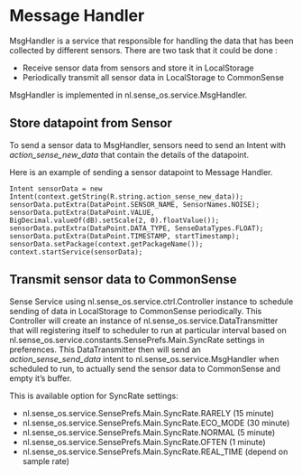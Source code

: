 # Message Handler

MsgHandler is a service that responsible for handling the data that has been collected by different sensors. There are two task that it could be done :
* Receive sensor data from sensors and store it in LocalStorage
* Periodically transmit all sensor data in LocalStorage to CommonSense

MsgHandler is implemented in nl.sense_os.service.MsgHandler.

## Store datapoint from Sensor

To send a sensor data to MsgHandler, sensors need to send an Intent with *action_sense_new_data* that contain the details of the datapoint.

Here is an example of sending a sensor datapoint to Message Handler.

    Intent sensorData = new Intent(context.getString(R.string.action_sense_new_data));
    sensorData.putExtra(DataPoint.SENSOR_NAME, SensorNames.NOISE);
    sensorData.putExtra(DataPoint.VALUE, BigDecimal.valueOf(dB).setScale(2, 0).floatValue());
    sensorData.putExtra(DataPoint.DATA_TYPE, SenseDataTypes.FLOAT);
    sensorData.putExtra(DataPoint.TIMESTAMP, startTimestamp);	sensorData.setPackage(context.getPackageName());
    context.startService(sensorData);

<!-- It will create a LocalStorage instance when created, along with three different thread handler for BufferTransmitHandler, FileTransmitHandler, and DataTransmitHandler -->

## Transmit sensor data to CommonSense

Sense Service using nl.sense_os.service.ctrl.Controller instance to schedule sending of data in LocalStorage to CommonSense periodically. This Controller will create an instance of nl.sense_os.service.DataTransmitter that will registering itself to scheduler to run at particular interval based on nl.sense_os.service.constants.SensePrefs.Main.SyncRate settings in preferences. This DataTransmitter then will send an *action_sense_send_data* intent to nl.sense_os.service.MsgHandler when scheduled to run, to actually send the sensor data to CommonSense and empty it’s buffer.

This is available option for SyncRate settings:
* nl.sense_os.service.SensePrefs.Main.SyncRate.RARELY (15 minute)
* nl.sense_os.service.SensePrefs.Main.SyncRate.ECO_MODE (30 minute)
* nl.sense_os.service.SensePrefs.Main.SyncRate.NORMAL (5 minute)
* nl.sense_os.service.SensePrefs.Main.SyncRate.OFTEN (1 minute)
* nl.sense_os.service.SensePrefs.Main.SyncRate.REAL_TIME (depend on sample rate)


